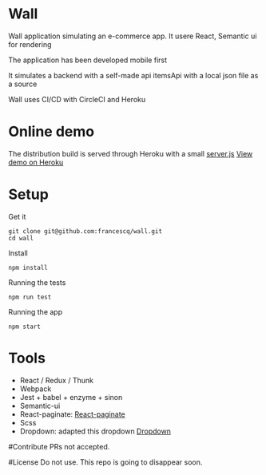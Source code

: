 # Wall

Wall application simulating an e-commerce app.
It usere React, Semantic ui for rendering

The application has been developed mobile first

It simulates a backend with a self-made api itemsApi with a local json file as a source

Wall uses CI/CD with CircleCI and Heroku

# Online demo

The distribution build is served through Heroku with a small [server.js](https://github.com/francescq/wall/blob/master/server.js)
[View demo on Heroku](https://wall2019.herokuapp.com/)

# Setup

Get it

```
git clone git@github.com:francescq/wall.git
cd wall
```

Install

```
npm install
```

Running the tests

```
npm run test
```

Running the app

```
npm start
```

# Tools

-   React / Redux / Thunk
-   Webpack
-   Jest + babel + enzyme + sinon
-   Semantic-ui
-   React-paginate: [React-paginate](https://github.com/AdeleD/react-paginate/)
-   Scss
-   Dropdown: adapted this dropdown [Dropdown](https://codepen.io/_danko/pen/NRLdVo)

#Contribute
PRs not accepted.

#License
Do not use. This repo is going to disappear soon.

